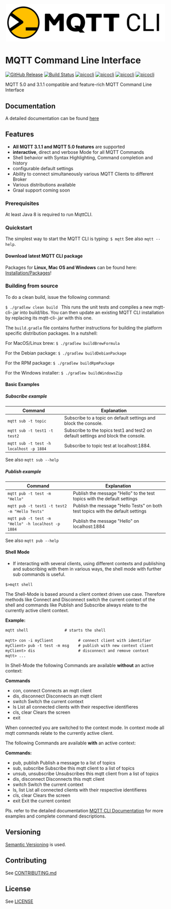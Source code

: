 <p align="center">
  <a href="https://terminalizer.com">
    <img src="01-mqtt-cli.svg" width="500"/>
  </a>
</p>

# MQTT Command Line Interface

[![GitHub Release](https://img.shields.io/github/v/release/hivemq/mqtt-cli)](https://github.com/hivemq/mqtt-cli/releases) 
[![Build Status](https://travis-ci.com/hivemq/mqtt-cli.svg?branch=develop)](https://travis-ci.com/hivemq/mqtt-cli) 
[![picocli](https://img.shields.io/github/downloads/hivemq/mqtt-cli/total)](https://github.com/hivemq/mqtt-cli/releases)
[![picocli](https://img.shields.io/github/license/hivemq/mqtt-cli)](https://github.com/hivemq/mqtt-cli/blob/develop/LICENSE)
[![picocli](https://img.shields.io/badge/hivemq--mqtt--client-1.1.1-green)](https://github.com/hivemq/hivemq-mqtt-client)
[![picocli](https://img.shields.io/badge/picocli-4.0.4-green.svg)](https://github.com/remkop/picocli)

MQTT 5.0 and 3.1.1 compatible and feature-rich MQTT Command Line Interface

## Documentation

A detailed documentation can be found [here](https://hivemq.github.io/mqtt-cli)

## Features

- **All MQTT 3.1.1 and MQTT 5.0 features** are supported
- **interactive**, direct and verbose Mode for all MQTT Commands
- Shell behavior with Syntax Highlighting, Command completion and history
- configurable default settings
- Ability to connect simultaneously various MQTT Clients to different Broker
- Various distributions available
- Graal support coming soon

### Prerequisites
At least Java 8 is required to run MqttCLI.

### Quickstart
The simplest way to start the MQTT CLI is typing:
``` $ mqtt ```
See also ``mqtt --help``.

#### Download latest MQTT CLI package

Packages 
 for **Linux, Mac OS and Windows**
can be found here: 
[Installation/Packages](https://hivemq.github.io/mqtt-cli/docs/installation/packages.html)!

### Building from source
To do a clean build, issue the following command:

`$ ./gradlew clean build
`
This runs the unit tests and compiles a new mqtt-cli-<version>.jar into build/libs. 
You can then update an existing MQTT CLI installation by replacing its mqtt-cli-<version>.jar with this one.

The `build.gradle` file contains further instructions for building the platform specific distribution packages. 
In a nutshell:


For MacOS/Linux brew:
`$ ./gradlew buildBrewFormula
`

For the Debian package:
`$ ./gradlew buildDebianPackage 
`

For the RPM package:
`$ ./gradlew buildRpmPackage 
`

For the Windows installer:
`$ ./gradlew buildWindowsZip
`


#### Basic Examples


##### Subscribe example

|Command                                         |Explanation                                                              |
|------------------------------------------------|-------------------------------------------------------------------------|
| ``mqtt sub -t topic`` | Subscribe to a topic on default settings and block the console.
| ``mqtt sub -t test1 -t test2``| Subscribe to the topics test1 and test2 on default settings and block the console.
| ``mqtt sub -t test -h localhost -p 1884``| Subscribe to topic test at localhost:1884.


See also ``mqtt sub --help``

##### Publish example
|Command                                                |Explanation                                                              |
|-------------------------------------------------------|-------------------------------------------------------------------------|
| ``mqtt pub -t test -m "Hello" `` | Publish the message "Hello" to the test topics with the default settings
| ``mqtt pub -t test1 -t test2 -m "Hello Tests"`` | Publish the message "Hello Tests" on both test topics with the default settings
| ``mqtt pub -t test -m "Hello" -h localhost -p 1884``| Publish the message "Hello" on localhost:1884|

See also ``mqtt pub --help``

#### Shell Mode

* If interacting with several clients, using different contexts and publishing and subscribing with them in various ways, 
the shell mode with further sub commands is useful.

``$>mqtt shell``

The Shell-Mode is based around a client context driven use case.
Therefore methods like Connect and Disconnect switch the current context of the shell and commands like Publish and Subscribe always relate to the currently active client context.

**Example:**

```
mqtt shell                # starts the shell

mqtt> con -i myClient           # connect client with identifier
myClient> pub -t test -m msg    # publish with new context client
myClient> dis                   # disconnect and remove context
mqtt> ...
```
In Shell-Mode the following Commands are available **without** an active context:

**Commands** 
* con, connect     Connects an mqtt client
* dis, disconnect  Disconnects an mqtt client
* switch           Switch the current context
* ls               List all connected clients with their respective identifieres
* cls, clear       Clears the screen
* exit  

When connected you are switched to the context mode.
In context mode all mqtt commands relate to the currently active client.

The following Commands are available **with** an active context:

**Commands:**
*  pub, publish        Publish a message to a list of topics
*  sub, subscribe      Subscribe this mqtt client to a list of topics
*  unsub, unsubscribe  Unsubscribes this mqtt client from a list of topics
*  dis, disconnect     Disconnects this mqtt client
*  switch              Switch the current context
*  ls, list            List all connected clients with their respective identifieres
*  cls, clear          Clears the screen
*  exit                Exit the current context
  


Pls. refer to the detailed documentation [MQTT CLI Documentation](https://hivemq.github.io/mqtt-cli)
for more examples and complete command descriptions.


## Versioning

[Semantic Versioning](https://semver.org/) is used.


## Contributing

See [CONTRIBUTING.md](CONTRIBUTING.md)

## License

See [LICENSE](LICENSE)
